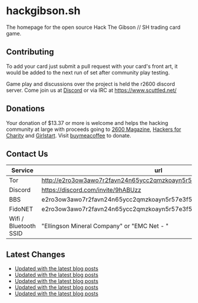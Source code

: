 # hackgibson.sh
The homepage for the open source Hack The Gibson // SH trading card game.


## Contributing

To add your card just submit a pull request with your card's front art, it would be added to the next run of set after community play testing.

Game play and discussions over the project is held the r2600 discord server. Come join us at [Discord](https://discord.com/invite/9hABUzz) or via IRC at https://www.scuttled.net/


## Donations

Your donation of $13.37 or more is welcome and helps the hacking community at large with proceeds going to [2600 Magazine](https://2600.com/), [Hackers for Charity](https://hackersforcharity.org) and [Girlstart](https://girlstart.org).  Visit [buymeacoffee](https://www.buymeacoffee.com/hackgibson.sh) to donate.


## Contact Us

Service | url
-|-
Tor | http://e2ro3ow3awo7r2favn24n65ycc2qmzkoayn5r57e3f56nvjwdcgg32ad.onion
Discord | https://discord.com/invite/9hABUzz
BBS | e2ro3ow3awo7r2favn24n65ycc2qmzkoayn5r57e3f56nvjwdcgg32ad.onion:23
FidoNET | e2ro3ow3awo7r2favn24n65ycc2qmzkoayn5r57e3f56nvjwdcgg32ad.onion:24554
Wifi / Bluetooth SSID | "Ellingson Mineral Company" or "EMC Net - <fidonet address>"

## Latest Changes
<!-- BLOG-POST-LIST:START -->
- [Updated with the latest blog posts](https://github.com/DFW2600/hackgibson.sh/commit/0d6b3d545c5d7e1d8ce814642c7bf91ce44e2bb0)
- [Updated with the latest blog posts](https://github.com/DFW2600/hackgibson.sh/commit/5f6c479a76194f175d2cfa4a25a5d437f91fc58d)
- [Updated with the latest blog posts](https://github.com/DFW2600/hackgibson.sh/commit/dfd6d04a586ceb269cd34d7225623428a534c328)
- [Updated with the latest blog posts](https://github.com/DFW2600/hackgibson.sh/commit/555cc690eff6e98de89f42cf2f95e77f0ab36283)
- [Updated with the latest blog posts](https://github.com/DFW2600/hackgibson.sh/commit/1561c400e277c57fc22406933624dd04441fcecb)
<!-- BLOG-POST-LIST:END -->
